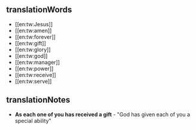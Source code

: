 ## translationWords

* [[en:tw:Jesus]]
* [[en:tw:amen]]
* [[en:tw:forever]]
* [[en:tw:gift]]
* [[en:tw:glory]]
* [[en:tw:god]]
* [[en:tw:manager]]
* [[en:tw:power]]
* [[en:tw:receive]]
* [[en:tw:serve]]

## translationNotes

* **As each one of you has received a gift** - "God has given each of you a special ability"
